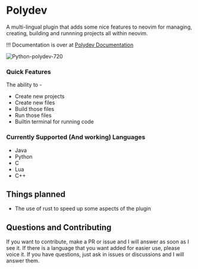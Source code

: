 # Polydev
A multi-lingual plugin that adds some nice features to neovim for managing, creating, building and runnning projects all within neovim.

!!! Documentation is over at [Polydev Documentation](https://darthmoomancer.github.io/Polydev/)

![Python-polydev-720](https://github.com/user-attachments/assets/b66f46e8-901f-4a46-8e79-10b688d4109a)


### Quick Features
The ability to -
* Create new projects
* Create new files
* Build those files
* Run those files
* Builtin terminal for running code

### Currently Supported (And working) Languages
* Java
* Python
* C
* Lua
* C++

## Things planned
* The use of rust to speed up some aspects of the plugin
## Questions and Contributing

If you want to contribute, make a PR or issue and I will answer as soon as I see it. If there is a language that you want added for easier use, please voice it. If you have questions, just ask in issues or discussions and I will answer them.
